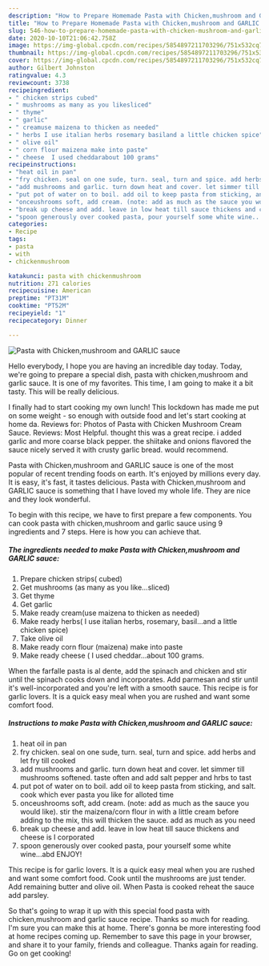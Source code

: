 ```yaml
---
description: "How to Prepare Homemade Pasta with Chicken,mushroom and GARLIC sauce"
title: "How to Prepare Homemade Pasta with Chicken,mushroom and GARLIC sauce"
slug: 546-how-to-prepare-homemade-pasta-with-chicken-mushroom-and-garlic-sauce
date: 2020-10-10T21:06:42.758Z
image: https://img-global.cpcdn.com/recipes/5854897211703296/751x532cq70/pasta-with-chickenmushroom-and-garlic-sauce-recipe-main-photo.jpg
thumbnail: https://img-global.cpcdn.com/recipes/5854897211703296/751x532cq70/pasta-with-chickenmushroom-and-garlic-sauce-recipe-main-photo.jpg
cover: https://img-global.cpcdn.com/recipes/5854897211703296/751x532cq70/pasta-with-chickenmushroom-and-garlic-sauce-recipe-main-photo.jpg
author: Gilbert Johnston
ratingvalue: 4.3
reviewcount: 3738
recipeingredient:
- " chicken strips cubed"
- " mushrooms as many as you likesliced"
- " thyme"
- " garlic"
- " creamuse maizena to thicken as needed"
- " herbs I use italian herbs rosemary basiland a little chicken spice"
- " olive oil"
- " corn flour maizena make into paste"
- " cheese  I used cheddarabout 100 grams"
recipeinstructions:
- "heat oil in pan"
- "fry chicken. seal on one sude, turn. seal, turn and spice. add herbs and let fry till cooked"
- "add mushrooms and garlic. turn down heat and cover. let simmer till mushrooms softened. taste often and add salt pepper and hrbs to tast"
- "put pot of water on to boil. add oil to keep pasta from sticking, and salt. cook which ever pasta you like for alloted time"
- "onceushrooms soft, add cream. (note: add as much as the sauce you would like). stir the maizena/corn flour in with a little cream before adding to the mix, this will thicken the sauce. add as much as you need"
- "break up cheese and add. leave in low heat till sauce thickens and cheese is I corporated"
- "spoon generously over cooked pasta, pour yourself some white wine...abd ENJOY!"
categories:
- Recipe
tags:
- pasta
- with
- chickenmushroom

katakunci: pasta with chickenmushroom 
nutrition: 271 calories
recipecuisine: American
preptime: "PT31M"
cooktime: "PT52M"
recipeyield: "1"
recipecategory: Dinner

---
```



![Pasta with Chicken,mushroom and GARLIC sauce](https://img-global.cpcdn.com/recipes/5854897211703296/751x532cq70/pasta-with-chickenmushroom-and-garlic-sauce-recipe-main-photo.jpg)

Hello everybody, I hope you are having an incredible day today. Today, we're going to prepare a special dish, pasta with chicken,mushroom and garlic sauce. It is one of my favorites. This time, I am going to make it a bit tasty. This will be really delicious.

I finally had to start cooking my own lunch! This lockdown has made me put on some weight - so enough with outside food and let&#39;s start cooking at home da. Reviews for: Photos of Pasta with Chicken Mushroom Cream Sauce. Reviews: Most Helpful. thought this was a great recipe. i added garlic and more coarse black pepper. the shiitake and onions flavored the sauce nicely served it with crusty garlic bread. would recommend.

Pasta with Chicken,mushroom and GARLIC sauce is one of the most popular of recent trending foods on earth. It's enjoyed by millions every day. It is easy, it's fast, it tastes delicious. Pasta with Chicken,mushroom and GARLIC sauce is something that I have loved my whole life. They are nice and they look wonderful.


To begin with this recipe, we have to first prepare a few components. You can cook pasta with chicken,mushroom and garlic sauce using 9 ingredients and 7 steps. Here is how you can achieve that.

<!--inarticleads1-->

##### The ingredients needed to make Pasta with Chicken,mushroom and GARLIC sauce:

1. Prepare  chicken strips( cubed)
1. Get  mushrooms (as many as you like...sliced)
1. Get  thyme
1. Get  garlic
1. Make ready  cream(use maizena to thicken as needed)
1. Make ready  herbs( I use italian herbs, rosemary, basil...and a little chicken spice)
1. Take  olive oil
1. Make ready  corn flour (maizena) make into paste
1. Make ready  cheese ( I used cheddar...about 100 grams.


When the farfalle pasta is al dente, add the spinach and chicken and stir until the spinach cooks down and incorporates. Add parmesan and stir until it&#39;s well-incorporated and you&#39;re left with a smooth sauce. This recipe is for garlic lovers. It is a quick easy meal when you are rushed and want some comfort food. 

<!--inarticleads2-->

##### Instructions to make Pasta with Chicken,mushroom and GARLIC sauce:

1. heat oil in pan
1. fry chicken. seal on one sude, turn. seal, turn and spice. add herbs and let fry till cooked
1. add mushrooms and garlic. turn down heat and cover. let simmer till mushrooms softened. taste often and add salt pepper and hrbs to tast
1. put pot of water on to boil. add oil to keep pasta from sticking, and salt. cook which ever pasta you like for alloted time
1. onceushrooms soft, add cream. (note: add as much as the sauce you would like). stir the maizena/corn flour in with a little cream before adding to the mix, this will thicken the sauce. add as much as you need
1. break up cheese and add. leave in low heat till sauce thickens and cheese is I corporated
1. spoon generously over cooked pasta, pour yourself some white wine...abd ENJOY!


This recipe is for garlic lovers. It is a quick easy meal when you are rushed and want some comfort food. Cook until the mushrooms are just tender. Add remaining butter and olive oil. When Pasta is cooked reheat the sauce add parsley. 

So that's going to wrap it up with this special food pasta with chicken,mushroom and garlic sauce recipe. Thanks so much for reading. I'm sure you can make this at home. There's gonna be more interesting food at home recipes coming up. Remember to save this page in your browser, and share it to your family, friends and colleague. Thanks again for reading. Go on get cooking!
